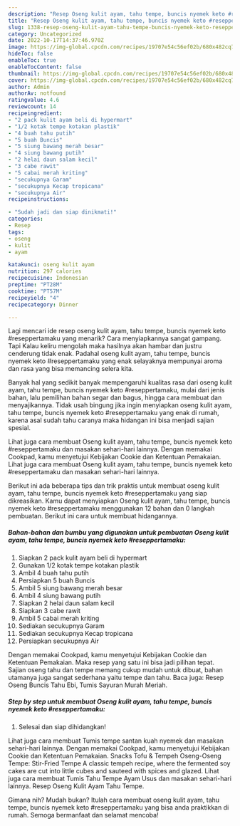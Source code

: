 ```yaml
---
description: "Resep Oseng kulit ayam, tahu tempe, buncis nyemek keto #reseppertamaku yang Enak Banget}"
title: "Resep Oseng kulit ayam, tahu tempe, buncis nyemek keto #reseppertamaku yang Enak Banget}"
slug: 1338-resep-oseng-kulit-ayam-tahu-tempe-buncis-nyemek-keto-reseppertamaku-yang-enak-banget
category: Uncategorized
date: 2022-10-17T14:37:46.970Z
image: https://img-global.cpcdn.com/recipes/19707e54c56ef02b/680x482cq70/oseng-kulit-ayam-tahu-tempe-buncis-nyemek-keto-reseppertamaku-foto-resep-utama.jpg
hideToc: false
enableToc: true
enableTocContent: false
thumbnail: https://img-global.cpcdn.com/recipes/19707e54c56ef02b/680x482cq70/oseng-kulit-ayam-tahu-tempe-buncis-nyemek-keto-reseppertamaku-foto-resep-utama.jpg
cover: https://img-global.cpcdn.com/recipes/19707e54c56ef02b/680x482cq70/oseng-kulit-ayam-tahu-tempe-buncis-nyemek-keto-reseppertamaku-foto-resep-utama.jpg
author: Admin
authorAv: notfound
ratingvalue: 4.6
reviewcount: 14
recipeingredient:
- "2 pack kulit ayam beli di hypermart"
- "1/2 kotak tempe kotakan plastik"
- "4 buah tahu putih"
- "5 buah Buncis"
- "5 siung bawang merah besar"
- "4 siung bawang putih"
- "2 helai daun salam kecil"
- "3 cabe rawit"
- "5 cabai merah kriting"
- "secukupnya Garam"
- "secukupnya Kecap tropicana"
- "secukupnya Air"
recipeinstructions:

- "Sudah jadi dan siap dinikmati!"
categories:
- Resep
tags:
- oseng
- kulit
- ayam

katakunci: oseng kulit ayam 
nutrition: 297 calories
recipecuisine: Indonesian
preptime: "PT28M"
cooktime: "PT57M"
recipeyield: "4"
recipecategory: Dinner

---
```



Lagi mencari ide resep oseng kulit ayam, tahu tempe, buncis nyemek keto #reseppertamaku yang menarik? Cara menyiapkannya sangat gampang. Tapi Kalau keliru mengolah maka hasilnya akan hambar dan justru cenderung tidak enak. Padahal oseng kulit ayam, tahu tempe, buncis nyemek keto #reseppertamaku yang enak selayaknya mempunyai aroma dan rasa yang bisa memancing selera kita.


Banyak hal yang sedikit banyak mempengaruhi kualitas rasa dari oseng kulit ayam, tahu tempe, buncis nyemek keto #reseppertamaku, mulai dari jenis bahan, lalu pemilihan bahan segar dan bagus, hingga cara membuat dan menyajikannya. Tidak usah bingung jika ingin menyiapkan oseng kulit ayam, tahu tempe, buncis nyemek keto #reseppertamaku yang enak di rumah, karena asal sudah tahu caranya maka hidangan ini bisa menjadi sajian spesial.

Lihat juga cara membuat Oseng kulit ayam, tahu tempe, buncis nyemek keto #reseppertamaku dan masakan sehari-hari lainnya. Dengan memakai Cookpad, kamu menyetujui Kebijakan Cookie dan Ketentuan Pemakaian. Lihat juga cara membuat Oseng kulit ayam, tahu tempe, buncis nyemek keto #reseppertamaku dan masakan sehari-hari lainnya.


Berikut ini ada beberapa tips dan trik praktis untuk membuat oseng kulit ayam, tahu tempe, buncis nyemek keto #reseppertamaku yang siap dikreasikan. Kamu dapat menyiapkan Oseng kulit ayam, tahu tempe, buncis nyemek keto #reseppertamaku menggunakan 12 bahan dan 0 langkah pembuatan. Berikut ini cara untuk membuat hidangannya.

<!--inarticleads1-->

##### Bahan-bahan dan bumbu yang digunakan untuk pembuatan Oseng kulit ayam, tahu tempe, buncis nyemek keto #reseppertamaku:

1. Siapkan 2 pack kulit ayam beli di hypermart
1. Gunakan 1/2 kotak tempe kotakan plastik
1. Ambil 4 buah tahu putih
1. Persiapkan 5 buah Buncis
1. Ambil 5 siung bawang merah besar
1. Ambil 4 siung bawang putih
1. Siapkan 2 helai daun salam kecil
1. Siapkan 3 cabe rawit
1. Ambil 5 cabai merah kriting
1. Sediakan secukupnya Garam
1. Sediakan secukupnya Kecap tropicana
1. Persiapkan secukupnya Air


Dengan memakai Cookpad, kamu menyetujui Kebijakan Cookie dan Ketentuan Pemakaian. Maka resep yang satu ini bisa jadi pilihan tepat. Sajian oseng tahu dan tempe memang cukup mudah untuk dibuat, bahan utamanya juga sangat sederhana yaitu tempe dan tahu. Baca juga: Resep Oseng Buncis Tahu Ebi, Tumis Sayuran Murah Meriah. 

<!--inarticleads2-->

##### Step by step untuk membuat Oseng kulit ayam, tahu tempe, buncis nyemek keto #reseppertamaku:


1. Selesai dan siap dihidangkan!

Lihat juga cara membuat Tumis tempe santan kuah nyemek dan masakan sehari-hari lainnya. Dengan memakai Cookpad, kamu menyetujui Kebijakan Cookie dan Ketentuan Pemakaian. Snacks Tofu &amp; Tempeh Oseng-Oseng Tempe: Stir-Fried Tempe A classic tempeh recipe, where the fermented soy cakes are cut into little cubes and sauteed with spices and glazed. Lihat juga cara membuat Tumis Tahu Tempe Ayam Usus dan masakan sehari-hari lainnya. Resep Oseng Kulit Ayam Tahu Tempe. 

Gimana nih? Mudah bukan? Itulah cara membuat oseng kulit ayam, tahu tempe, buncis nyemek keto #reseppertamaku yang bisa anda praktikkan di rumah. Semoga bermanfaat dan selamat mencoba!
